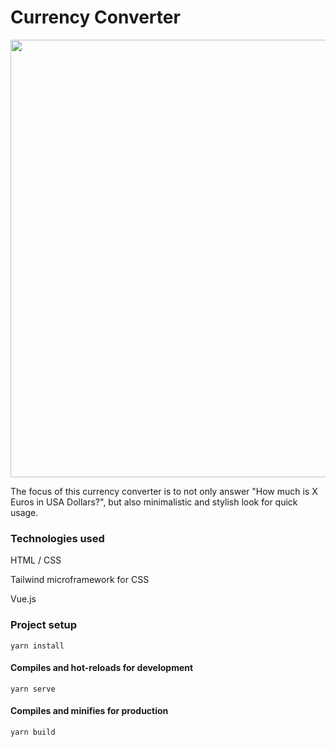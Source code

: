 # Currency Converter

<img src="https://i.imgur.com/PtUwFJC.png" width="700">


The focus of this currency converter is to not only answer "How much is X Euros in USA Dollars?", 
but also minimalistic and stylish look for quick usage.

### Technologies used
HTML / CSS

Tailwind microframework for CSS

Vue.js

### Project setup
```
yarn install
```

#### Compiles and hot-reloads for development
```
yarn serve
```

#### Compiles and minifies for production
```
yarn build
```
